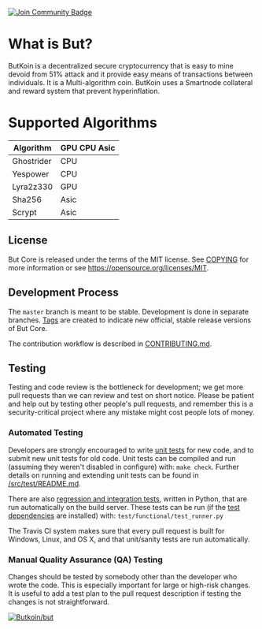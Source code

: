 <a href="https://discord.gg/9x7gKH899g"><img src="https://img.shields.io/discord/733027681184251937.svg?style=flat&label=Join%20Community&color=7289DA" alt="Join Community Badge"/></a>

  
# What is But?

ButKoin is a decentralized secure cryptocurrency that is easy to mine devoid from 51% attack and it provide easy means of transactions between individuals. It is a Multi-algorithm coin. ButKoin uses a Smartnode collateral and reward system that prevent hyperinflation.

# Supported Algorithms



| Algorithm   | GPU CPU Asic|
| ----------- | ----------- |
| Ghostrider  | CPU         |
| Yespower    | CPU         |
| Lyra2z330   | GPU         |
| Sha256      | Asic        |
| Scrypt      | Asic        |

License
-------

But Core is released under the terms of the MIT license. See [COPYING](COPYING) for more
information or see https://opensource.org/licenses/MIT.

Development Process
-------------------

The `master` branch is meant to be stable. Development is done in separate branches.
[Tags](https://github.com/but/but/tags) are created to indicate new official,
stable release versions of But Core.

The contribution workflow is described in [CONTRIBUTING.md](CONTRIBUTING.md).



Testing
-------

Testing and code review is the bottleneck for development; we get more pull
requests than we can review and test on short notice. Please be patient and help out by testing
other people's pull requests, and remember this is a security-critical project where any mistake might cost people
lots of money.

### Automated Testing

Developers are strongly encouraged to write [unit tests](src/test/README.md) for new code, and to
submit new unit tests for old code. Unit tests can be compiled and run
(assuming they weren't disabled in configure) with: `make check`. Further details on running
and extending unit tests can be found in [/src/test/README.md](/src/test/README.md).

There are also [regression and integration tests](/test), written
in Python, that are run automatically on the build server.
These tests can be run (if the [test dependencies](/test) are installed) with: `test/functional/test_runner.py`

The Travis CI system makes sure that every pull request is built for Windows, Linux, and OS X, and that unit/sanity tests are run automatically.

### Manual Quality Assurance (QA) Testing

Changes should be tested by somebody other than the developer who wrote the
code. This is especially important for large or high-risk changes. It is useful
to add a test plan to the pull request description if testing the changes is
not straightforward.

[![Butkoin/but](https://gitee.com/Butkoin/but/widgets/widget_card.svg?colors=4183c4,ffffff,ffffff,e3e9ed,666666,9b9b9b)](https://gitee.com/Butkoin/but)
